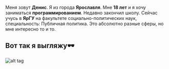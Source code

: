 Меня зовут **Денис**. Я из города **Ярославля**. Мне **18 лет** и я хочу заниматься **программированием**. Недавно закончил школу.
Сейчас учусь в **ЯрГУ** на факультете социально-политических наук, специальность: Публичная политика. Это абсолютно разные сферы, но мне интересно то и то.

## Вот так я выгляжу🕶️

![alt tag](https://sun9-30.userapi.com/impg/uRhZyDXG2ZIpNtVpcvIoR0U_Ju6oLqKIdbpp6w/2AZtHP7ci-s.jpg?size=434x652&quality=95&sign=12c2f3cb9cce856dcaa73b5747a3b22b&type=album)
